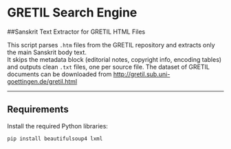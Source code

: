 
# GRETIL Search Engine

##Sanskrit Text Extractor for GRETIL HTML Files

This script parses `.htm` files from the GRETIL repository and extracts only the main Sanskrit body text.  
It skips the metadata block (editorial notes, copyright info, encoding tables) and outputs clean `.txt` files, one per source file. The dataset of GRETIL documents can be downloaded from http://gretil.sub.uni-goettingen.de/gretil.html

---

## Requirements

Install the required Python libraries:
```bash
pip install beautifulsoup4 lxml
